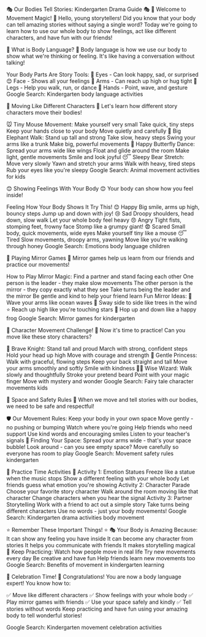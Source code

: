 🎭 Our Bodies Tell Stories: Kindergarten Drama Guide 🎭
📖 Welcome to Movement Magic! 📖
Hello, young storytellers! Did you know that your body can tell amazing stories without saying a single word? Today we're going to learn how to use our whole body to show feelings, act like different characters, and have fun with our friends!

🌟 What is Body Language? 🌟
Body language is how we use our body to show what we're thinking or feeling. It's like having a conversation without talking!

Your Body Parts Are Story Tools:
👀 Eyes - Can look happy, sad, or surprised
😊 Face - Shows all your feelings
🙌 Arms - Can reach up high or hug tight
🦵 Legs - Help you walk, run, or dance
🤲 Hands - Point, wave, and gesture
Google Search: Kindergarten body language activities

🐻 Moving Like Different Characters 🐻
Let's learn how different story characters move their bodies!

🐭 Tiny Mouse Movement:
Make yourself very small
Take quick, tiny steps
Keep your hands close to your body
Move quietly and carefully
🐘 Big Elephant Walk:
Stand up tall and strong
Take slow, heavy steps
Swing your arms like a trunk
Make big, powerful movements
🦋 Happy Butterfly Dance:
Spread your arms wide like wings
Float and glide around the room
Make light, gentle movements
Smile and look joyful
😴 Sleepy Bear Stretch:
Move very slowly
Yawn and stretch your arms
Walk with heavy, tired steps
Rub your eyes like you're sleepy
Google Search: Animal movement activities for kids

😊 Showing Feelings With Your Body 😊
Your body can show how you feel inside!

Feeling	How Your Body Shows It	Try This!
😊 Happy	Big smile, arms up high, bouncy steps	Jump up and down with joy!
😢 Sad	Droopy shoulders, head down, slow walk	Let your whole body feel heavy
😠 Angry	Tight fists, stomping feet, frowny face	Stomp like a grumpy giant!
😨 Scared	Small body, quick movements, wide eyes	Make yourself tiny like a mouse
😴 Tired	Slow movements, droopy arms, yawning	Move like you're walking through honey
Google Search: Emotions body language children

👫 Playing Mirror Games 👫
Mirror games help us learn from our friends and practice our movements!

How to Play Mirror Magic:
Find a partner and stand facing each other
One person is the leader - they make slow movements
The other person is the mirror - they copy exactly what they see
Take turns being the leader and the mirror
Be gentle and kind to help your friend learn
Fun Mirror Ideas:
🌊 Wave your arms like ocean waves
🌳 Sway side to side like trees in the wind
⭐ Reach up high like you're touching stars
🐸 Hop up and down like a happy frog
Google Search: Mirror games for kindergarten

🎪 Character Movement Challenge! 🎪
Now it's time to practice! Can you move like these story characters?

🏰 Brave Knight:
Stand tall and proud
March with strong, confident steps
Hold your head up high
Move with courage and strength
👑 Gentle Princess:
Walk with graceful, flowing steps
Keep your back straight and tall
Move your arms smoothly and softly
Smile with kindness
🧙‍♂️ Wise Wizard:
Walk slowly and thoughtfully
Stroke your pretend beard
Point with your magic finger
Move with mystery and wonder
Google Search: Fairy tale character movements kids

🌈 Space and Safety Rules 🌈
When we move and tell stories with our bodies, we need to be safe and respectful!

🛡️ Our Movement Rules:
Keep your body in your own space
Move gently - no pushing or bumping
Watch where you're going
Help friends who need support
Use kind words and encouraging smiles
Listen to your teacher's signals
🎯 Finding Your Space:
Spread your arms wide - that's your space bubble!
Look around - can you see empty space?
Move carefully so everyone has room to play
Google Search: Movement safety rules kindergarten

🎨 Practice Time Activities 🎨
Activity 1: Emotion Statues
Freeze like a statue when the music stops
Show a different feeling with your whole body
Let friends guess what emotion you're showing
Activity 2: Character Parade
Choose your favorite story character
Walk around the room moving like that character
Change characters when you hear the signal
Activity 3: Partner Storytelling
Work with a friend to act out a simple story
Take turns being different characters
Use no words - just your body movements!
Google Search: Kindergarten drama activities body movement

⭐ Remember These Important Things! ⭐
🎭 Your Body is Amazing Because:
It can show any feeling you have inside
It can become any character from stories
It helps you communicate with friends
It makes storytelling magical
🌟 Keep Practicing:
Watch how people move in real life
Try new movements every day
Be creative and have fun
Help friends learn new movements too
Google Search: Benefits of movement in kindergarten learning

🎉 Celebration Time! 🎉
Congratulations! You are now a body language expert! You know how to:

✅ Move like different characters
✅ Show feelings with your whole body
✅ Play mirror games with friends
✅ Use your space safely and kindly
✅ Tell stories without words
Keep practicing and have fun using your amazing body to tell wonderful stories!

Google Search: Kindergarten movement celebration activities